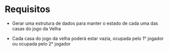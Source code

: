 # Requisitos

* Gerar uma estrutura de dados para manter o estado de cada uma das casas do jogo da Velha

* Cada casa do jogo da velha poderá estar vazia, ocupada pelo 1° jogador ou ocupada pelo 2° jogador
